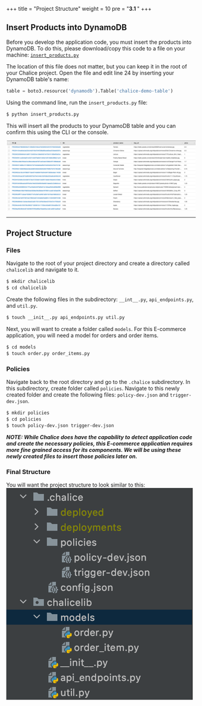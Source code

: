 +++
title = "Project Structure"
weight = 10
pre = "<b>3.1 </b>"
+++

## Insert Products into DynamoDB
Before you develop the application code, you must insert the products into DynamoDB. To do this, please download/copy this code to a file on your machine: [`insert_products.py`](https://github.com/madhavmehta1/aws-chalice-ecommerce-workshop/blob/master/resources/code/insert_products.py)

The location of this file does not matter, but you can keep it in the root of your Chalice project. Open the file and edit line 24 by inserting your DynamoDB table's name:

```python
table = boto3.resource('dynamodb').Table('chalice-demo-table')
```

Using the command line, run the `insert_products.py` file:
```bash
$ python insert_products.py
```

This will insert all the products to your DynamoDB table and you can confirm this using the CLI or the console.

![DynamoDBTable](/images/ddb-products.png)

___

## Project Structure
### Files
Navigate to the root of your project directory and create a directory called `chalicelib` and navigate to it.
```bash
$ mkdir chalicelib
$ cd chalicelib
```

Create the following files in the subdirectory: `__int__.py`, `api_endpoints.py`, and `util.py`.
```bash
$ touch __init__.py api_endpoints.py util.py
```

Next, you will want to create a folder called `models`. For this E-commerce application, you will need a model for orders and order items.
```bash
$ cd models
$ touch order.py order_items.py
```

### Policies
Navigate back to the root directory and go to the `.chalice` subdirectory. In this subdirectory, create folder called `policies`.
Navigate to this newly created folder and create the following files: `policy-dev.json` and `trigger-dev.json`.
```bash
$ mkdir policies
$ cd policies
$ touch policy-dev.json trigger-dev.json
```

***NOTE: While Chalice does have the capability to detect application code and create the necessary policies, this E-commerce application requires more fine grained access for its components. We will be using these newly created files to insert those policies later on.***


### Final Structure

You will want the project structure to look similar to this:
![Structure](/images/project-structure.png)